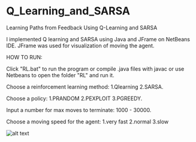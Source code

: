 # Q_Learning_and_SARSA
Learning Paths from Feedback Using Q-Learning and SARSA

I implemented Q learning and SARSA using Java and JFrame on NetBeans IDE.
JFrame was used for visualization of moving the agent. 


HOW TO RUN:

Click "RL.bat" to run the program or compile .java files with javac 
or use Netbeans to open the folder "RL" and run it.

 
Choose a reinforcement learning method: 1.Qlearning 2.SARSA.

Choose a policy: 1.PRANDOM 2.PEXPLOIT 3.PGREEDY.

Input a number for max moves to terminate: 1000 - 30000.

Choose a moving speed for the agent: 1.very fast 2.normal 3.slow


![alt text](https://i.pinimg.com/originals/d6/92/2f/d6922f02ad13b06356757499eae5831f.jpg)
